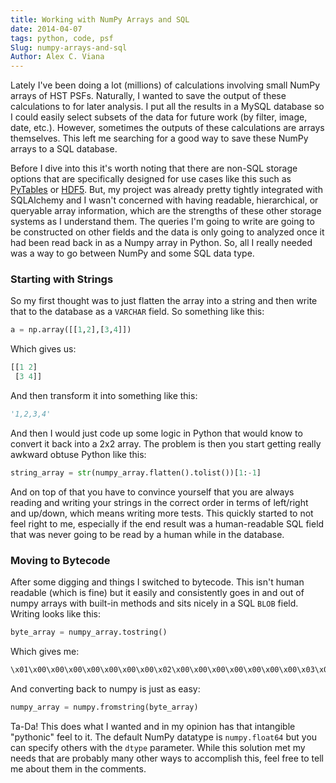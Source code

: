 ```yaml
---
title: Working with NumPy Arrays and SQL
date: 2014-04-07
tags: python, code, psf
Slug: numpy-arrays-and-sql
Author: Alex C. Viana
---
```


Lately I've been doing a lot (millions) of calculations involving small NumPy arrays of HST PSFs. Naturally, I wanted to save the output of these calculations to for later analysis. I put all the results in a MySQL database so I could easily select subsets of the data for future work (by filter, image, date, etc.). However, sometimes the outputs of these calculations are arrays themselves. This left me searching for a good way to save these NumPy arrays to a SQL database. 

Before I dive into this it's worth noting that there are non-SQL storage options that are specifically designed for use cases like this such as [PyTables](http://www.pytables.org/moin) or [HDF5](http://en.wikipedia.org/wiki/Hierarchical_Data_Format). But, my project was already pretty tightly integrated with SQLAlchemy and I wasn't concerned with having readable, hierarchical, or queryable array information, which are the strengths of these other storage systems as I understand them. The queries I'm going to write are going to be constructed on other fields and the data is only going to analyzed once it had been read back in as a Numpy array in Python. So, all I really needed was a way to go between NumPy and some SQL data type.  

### Starting with Strings

So my first thought was to just flatten the array into a string and then write that to the database as a `VARCHAR` field. So something like this:

```python
a = np.array([[1,2],[3,4]])
``` 

Which gives us:

```python
[[1 2]
 [3 4]]
```

And then transform it into something like this:

```python
'1,2,3,4'
```

And then I would just code up some logic in Python that would know to convert it back into a 2x2 array. The problem is then you start getting really awkward obtuse Python like this:

```python
string_array = str(numpy_array.flatten().tolist())[1:-1]
```

And on top of that you have to convince yourself that you are always reading and writing your strings in the correct order in terms of left/right and up/down, which means writing more tests. This quickly started to not feel right to me, especially if the end result was a human-readable SQL field that was never going to be read by a human while in the database.

### Moving to Bytecode

After some digging and things I switched to bytecode. This isn't human readable (which is fine) but it easily and consistently goes in and out of numpy arrays with built-in methods and sits nicely in a SQL `BLOB` field. Writing looks like this:

```python
byte_array = numpy_array.tostring()
```
Which gives me:

```python
\x01\x00\x00\x00\x00\x00\x00\x00\x02\x00\x00\x00\x00\x00\x00\x00\x03\x00\x00\x00\x00\x00\x00\x00\x04\x00\x00\x00\x00\x00\x00\x00'
```

And converting back to numpy is just as easy:

```python
numpy_array = numpy.fromstring(byte_array)
```

Ta-Da! This does what I wanted and in my opinion has that intangible "pythonic" feel to it. The default NumPy datatype is `numpy.float64` but you can specify others with the `dtype` parameter. While this solution met my needs that are probably many other ways to accomplish this, feel free to tell me about them in the comments.

